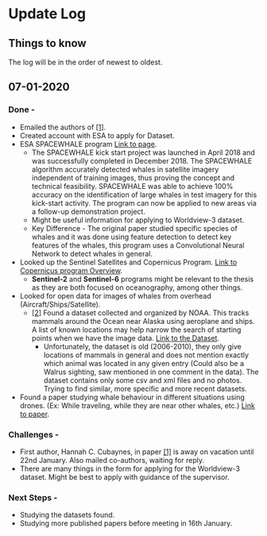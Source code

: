 # Update Log
## Things to know
The log will be in the order of newest to oldest.

## 07-01-2020
### Done -
* Emailed the authors of [[1]](References.md).
* Created account with ESA to apply for Dataset.
* ESA SPACEWHALE program [Link to page](https://business.esa.int/projects/spacewhale).
    * The SPACEWHALE kick start project was launched in April 2018 and was successfully completed in December 2018. The SPACEWHALE algorithm accurately detected whales in satellite imagery independent of training images, thus proving the concept and technical feasibility. SPACEWHALE was able to achieve 100% accuracy on the identification of large whales in test imagery for this kick-start activity. The program can now be applied to new areas via a follow-up demonstration project.
    * Might be useful information for applying to Worldview-3 dataset.
    * Key Difference - The original paper studied specific species of whales and it was done using feature detection to detect key features of the whales, this program uses a Convolutional Neural Network to detect whales in general.
* Looked up the Sentinel Satellites and Copernicus Program. [Link to Copernicus program Overview](https://www.esa.int/Applications/Observing_the_Earth/Copernicus/Overview4).
    * <b>Sentinel-2</b> and <b>Sentinel-6</b> programs might be relevant to the thesis as they are both focused on oceanography, among other things.
* Looked for open data for images of whales from overhead (Aircraft/Ships/Satellite).
    * [[2]](References.md) Found a dataset collected and organized by NOAA. This tracks mammals around the Ocean near Alaska using aeroplane and ships. A list of known locations may help narrow the search of starting points when we have the image data. [Link to the Dataset](https://catalog.data.gov/dataset/marine-mammal-observations-collected-by-aircraft-and-ship-and-submitted-as-part-of-the-conocoph89110).
        * Unfortunately, the dataset is old (2006-2010), they only give locations of mammals in general and does not mention exactly which animal was located in any given entry (Could also be a Walrus sighting, saw mentioned in one comment in the data). The dataset contains only some csv and xml files and no photos. Trying to find similar, more specific and more recent datasets.
* Found a paper studying whale behaviour in different situations using drones. (Ex: While traveling, while they are near other whales, etc.) [Link to paper](https://www.frontiersin.org/articles/10.3389/fmars.2018.00319/full).


### Challenges -
* First author, Hannah C. Cubaynes, in paper [[1]](References.md) is away on vacation until 22nd January. Also mailed co-authors, waiting for reply.
* There are many things in the form for applying for the Worldview-3 dataset. Might be best to apply with guidance of the supervisor.

### Next Steps -
* Studying the datasets found.
* Studying more published papers before meeting in 16th January.